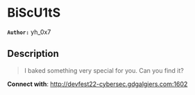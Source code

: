 # BiScU1tS

**`Author:`** yh_0x7

## Description

> I baked something very special for you. Can you find it?  

**Connect with**: http://devfest22-cybersec.gdgalgiers.com:1602
